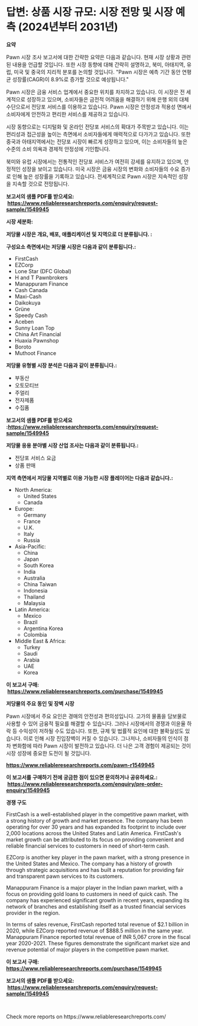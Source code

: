 <p><h1>답변: 상품 시장 규모: 시장 전망 및 시장 예측 (2024년부터 2031년)</h1></p><p><strong>요약</strong></p>
<p><p>Pawn 시장 조사 보고서에 대한 간략한 요약은 다음과 같습니다. 현재 시장 상황과 관련된 내용을 언급할 것입니다. 또한 시장 동향에 대해 간략히 설명하고, 북미, 아태지역, 유럽, 미국 및 중국의 지리적 분포를 논의할 것입니다. "Pawn 시장은 예측 기간 동안 연평균 성장률(CAGR)이 8.9%로 증가할 것으로 예상됩니다."</p><p>Pawn 시장은 금융 서비스 업계에서 중요한 위치를 차지하고 있습니다. 이 시장은 전 세계적으로 성장하고 있으며, 소비자들은 금전적 어려움을 해결하기 위해 은행 외의 대체 수단으로서 전당포 서비스를 이용하고 있습니다. Pawn 시장은 안정성과 적용성 면에서 소비자에게 안전하고 편리한 서비스를 제공하고 있습니다.</p><p>시장 동향으로는 디지털화 및 온라인 전당포 서비스의 확대가 주목받고 있습니다. 이는 편리성과 접근성을 높이는 측면에서 소비자들에게 매력적으로 다가가고 있습니다. 또한 중국과 아태지역에서는 전당포 시장이 빠르게 성장하고 있으며, 이는 소비자들의 높은 수준의 소비 의욕과 경제적 안정성에 기인합니다.</p><p>북미와 유럽 시장에서는 전통적인 전당포 서비스가 여전히 강세를 유지하고 있으며, 안정적인 성장을 보이고 있습니다. 미국 시장은 금융 시장의 변화와 소비자들의 수요 증가로 인해 높은 성장률을 기록하고 있습니다. 전세계적으로 Pawn 시장은 지속적인 성장을 지속할 것으로 전망됩니다.</p></p>
<p><strong>보고서의 샘플 PDF를 받으세요: &nbsp;<a href="https://www.reliableresearchreports.com/enquiry/request-sample/1549945">https://www.reliableresearchreports.com/enquiry/request-sample/1549945</a></strong></p>
<p><strong>시장 세분화:</strong></p>
<p><strong> 저당물 시장은 개요, 배포, 애플리케이션 및 지역으로 더 분류됩니다. :</strong></p>
<p><strong>구성요소 측면에서는 저당물 시장은 다음과 같이 분류됩니다.:</strong></p>
<p><ul><li>FirstCash</li><li>EZCorp</li><li>Lone Star (DFC Global)</li><li>H and T Pawnbrokers</li><li>Manappuram Finance</li><li>Cash Canada</li><li>Maxi-Cash</li><li>Daikokuya</li><li>Grüne</li><li>Speedy Cash</li><li>Aceben</li><li>Sunny Loan Top</li><li>China Art Financial</li><li>Huaxia Pawnshop</li><li>Boroto</li><li>Muthoot Finance</li></ul></p>
<p><strong> 저당물 유형별 시장 분석은 다음과 같이 분류됩니다.:</strong></p>
<p><ul><li>부동산</li><li>오토모티브</li><li>주얼리</li><li>전자제품</li><li>수집품</li></ul></p>
<p><strong>보고서의 샘플 PDF를 받으세요 :<a href="https://www.reliableresearchreports.com/enquiry/request-sample/1549945">https://www.reliableresearchreports.com/enquiry/request-sample/1549945</a></strong></p>
<p><strong> 저당물 응용 분야별 시장 산업 조사는 다음과 같이 분류됩니다.:</strong></p>
<p><ul><li>전당포 서비스 요금</li><li>상품 판매</li></ul></p>
<p><strong>지역 측면에서 저당물 지역별로 이용 가능한 시장 플레이어는 다음과 같습니다.:</strong></p>
<p><ul>
    <li>
        North America:
        <ul>
            <li>United States</li>
            <li>Canada</li>
        </ul>
    </li>
    <li>
        Europe:
        <ul>
            <li>Germany</li>
            <li>France</li>
            <li>U.K.</li>
            <li>Italy</li>
            <li>Russia</li>
        </ul>
    </li>
    <li>
        Asia-Pacific:
        <ul>
            <li>China</li>
            <li>Japan</li>
            <li>South Korea</li>
            <li>India</li>
            <li>Australia</li>
            <li>China Taiwan</li>
            <li>Indonesia</li>
            <li>Thailand</li>
            <li>Malaysia</li>
        </ul>
    </li>
    <li>
        Latin America:
        <ul>
            <li>Mexico</li>
            <li>Brazil</li>
            <li>Argentina Korea</li>
            <li>Colombia</li>
        </ul>
    </li>
    <li>
        Middle East & Africa:
        <ul>
            <li>Turkey</li>
            <li>Saudi</li>
            <li>Arabia</li>
            <li>UAE</li>
            <li>Korea</li>
        </ul>
    </li>
    </ul></p>
<p><strong>이 보고서 구매: &nbsp;<a href="https://www.reliableresearchreports.com/purchase/1549945">https://www.reliableresearchreports.com/purchase/1549945</a></strong></p>
<p><strong>저당물의 주요 동인 및 장벽 시장</strong></p>
<p><p>Pawn 시장에서 주요 요인은 경매의 안전성과 편의성입니다. 고가의 물품을 담보물로 사용할 수 있어 금융적 필요를 해결할 수 있습니다. 그러나 시장에서의 경쟁과 이윤율 하락 등 수익성이 저하될 수도 있습니다. 또한, 규제 및 법률적 요인에 대한 불확실성도 있습니다. 이로 인해 시장 진입장벽이 커질 수 있습니다. 그나저나, 소비자들의 인식이 점차 변화함에 따라 Pawn 시장이 발전하고 있습니다. 더 나은 고객 경험이 제공되는 것이 시장 성장에 중요한 도전이 될 것입니다.</p></p>
<p><strong><a href="https://www.reliableresearchreports.com/pawn-r1549945">https://www.reliableresearchreports.com/pawn-r1549945</a></strong></p>
<p><strong>이 보고서를 구매하기 전에 궁금한 점이 있으면 문의하거나 공유하세요.: &nbsp;<a href="https://www.reliableresearchreports.com/enquiry/pre-order-enquiry/1549945">https://www.reliableresearchreports.com/enquiry/pre-order-enquiry/1549945</a></strong></p>
<p><strong>경쟁 구도</strong></p>
<p><p>FirstCash is a well-established player in the competitive pawn market, with a strong history of growth and market presence. The company has been operating for over 30 years and has expanded its footprint to include over 2,000 locations across the United States and Latin America. FirstCash's market growth can be attributed to its focus on providing convenient and reliable financial services to customers in need of short-term cash.</p><p>EZCorp is another key player in the pawn market, with a strong presence in the United States and Mexico. The company has a history of growth through strategic acquisitions and has built a reputation for providing fair and transparent pawn services to its customers.</p><p>Manappuram Finance is a major player in the Indian pawn market, with a focus on providing gold loans to customers in need of quick cash. The company has experienced significant growth in recent years, expanding its network of branches and establishing itself as a trusted financial services provider in the region.</p><p>In terms of sales revenue, FirstCash reported total revenue of $2.1 billion in 2020, while EZCorp reported revenue of $888.5 million in the same year. Manappuram Finance reported total revenue of INR 5,067 crore in the fiscal year 2020-2021. These figures demonstrate the significant market size and revenue potential of major players in the competitive pawn market.</p></p>
<p><strong>이 보고서 구매: &nbsp; <a href="https://www.reliableresearchreports.com/purchase/1549945">https://www.reliableresearchreports.com/purchase/1549945</a></strong></p>
<p><strong>보고서의 샘플 PDF를 받으세요: &nbsp;<a href="https://www.reliableresearchreports.com/enquiry/request-sample/1549945">https://www.reliableresearchreports.com/enquiry/request-sample/1549945</a></strong><strong></strong></p>
<p>&nbsp;</p>
<p>Check more reports on https://www.reliableresearchreports.com/</p>